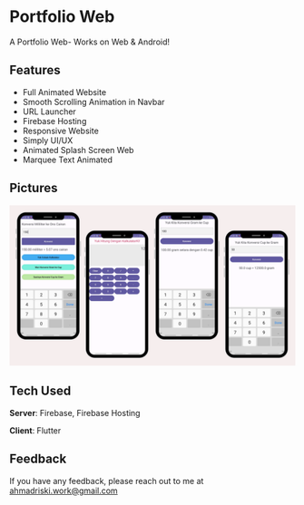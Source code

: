 # Portfolio Web 

A Portfolio Web- Works on Web & Android! 

## Features
- Full Animated Website 
- Smooth Scrolling Animation in Navbar
- URL Launcher
- Firebase Hosting
- Responsive Website
- Simply UI/UX
- Animated Splash Screen Web
- Marquee Text Animated

## Pictures
<p align="center">
  <img width="1000" src="Images Portfolio.png" alt="Youtube Tutorial Image">
</p>


## Tech Used
**Server**: Firebase, Firebase Hosting

**Client**: Flutter
    
## Feedback

If you have any feedback, please reach out to me at ahmadriski.work@gmail.com
